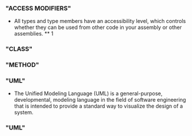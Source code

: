 ### "ACCESS MODIFIERS"
* All types and type members have an accessibility level, which controls whether they can be used from other code in your assembly or other assemblies. 
** 1
### "CLASS"
### "METHOD"
### "UML"
* The Unified Modeling Language (UML) is a general-purpose, developmental, modeling language in the field of software engineering that is intended to provide a standard way to visualize the design of a system.
### "UML"

